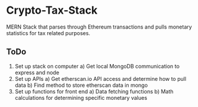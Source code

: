 # Crypto-Tax-Stack

MERN Stack that parses through Ethereum transactions and pulls monetary statistics for tax related purposes.

## ToDo

1) Set up stack on computer
     a) Get local MongoDB communication to express and node
2) Set up APIs
     a) Get etherscan.io API access and determine how to pull data
     b) Find method to store etherscan data in mongo
3) Set up functions for front end
     a) Data fetching functions
     b) Math calculations for determining specific monetary values

